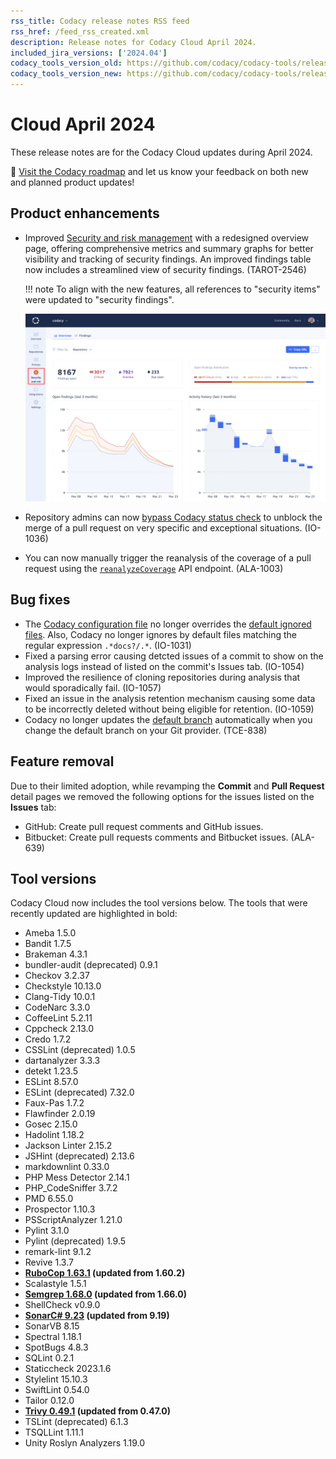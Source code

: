 ```yaml
---
rss_title: Codacy release notes RSS feed
rss_href: /feed_rss_created.xml
description: Release notes for Codacy Cloud April 2024.
included_jira_versions: ['2024.04']
codacy_tools_version_old: https://github.com/codacy/codacy-tools/releases/tag/7.10.272
codacy_tools_version_new: https://github.com/codacy/codacy-tools/releases/tag/7.10.305
---
```


# Cloud April 2024

These release notes are for the Codacy Cloud updates during April 2024.

📢 [Visit the Codacy roadmap](https://roadmap.codacy.com) and <span class="skip-vale">let us know</span> your feedback on both new and planned product updates!

<!--TODO Check these issues manually

-->

## Product enhancements

-   Improved [Security and risk management](../../organizations/managing-security-and-risk.md) with a redesigned overview page, offering comprehensive metrics and summary graphs for better visibility and tracking of security findings. An improved findings table now includes a streamlined view of security findings. (TAROT-2546)

    !!! note
        To align with the new features, all references to "security items" were updated to "security findings".

    ![Security and risk management](../images/tarot-2546.png)

-   Repository admins can now [bypass Codacy status check](../../faq/code-analysis/can-i-bypass-codacy-status-check.md) to unblock the merge of a pull request on <span class="skip-vale">very</span> specific and exceptional situations. (IO-1036)
-   You can now manually trigger the reanalysis of the coverage of a pull request using the [`reanalyzeCoverage`](https://api.codacy.com/api/api-docs#reanalyzecoverage) API endpoint. (ALA-1003)

## Bug fixes

-   The [Codacy configuration file](../../repositories-configure/codacy-configuration-file.md) no longer overrides the [default ignored files](../../repositories-configure/ignoring-files.md#default-ignored-files). Also, Codacy no longer ignores by default files matching the regular expression `.*docs?/.*`. (IO-1031)
-   Fixed a parsing error causing detcted issues of a commit to show on the analysis logs instead of listed on the commit's Issues tab. (IO-1054)
-   Improved the resilience of cloning repositories during analysis that would sporadically fail. (IO-1057)
-   Fixed an issue in the analysis retention mechanism causing some data to be incorrectly deleted without being eligible for retention. (IO-1059)
-   Codacy no longer updates the [default branch](../../repositories-configure/managing-branches.md) automatically when you change the default branch on your Git provider. (TCE-838)

## Feature removal

Due to their limited adoption, while revamping the **Commit** and **Pull Request** detail pages we removed the following options for the issues listed on the **Issues** tab:

-   GitHub: Create pull request comments and GitHub issues.
-   Bitbucket: Create pull requests comments and Bitbucket issues. (ALA-639)

## Tool versions

Codacy Cloud now includes the tool versions below. The tools that were recently updated are highlighted in bold:

-   Ameba 1.5.0
-   Bandit 1.7.5
-   Brakeman 4.3.1
-   bundler-audit (deprecated) 0.9.1
-   Checkov 3.2.37
-   Checkstyle 10.13.0
-   Clang-Tidy 10.0.1
-   CodeNarc 3.3.0
-   CoffeeLint 5.2.11
-   Cppcheck 2.13.0
-   Credo 1.7.2
-   CSSLint (deprecated) 1.0.5
-   dartanalyzer 3.3.3
-   detekt 1.23.5
-   ESLint 8.57.0
-   ESLint (deprecated) 7.32.0
-   Faux-Pas 1.7.2
-   Flawfinder 2.0.19
-   Gosec 2.15.0
-   Hadolint 1.18.2
-   Jackson Linter 2.15.2
-   JSHint (deprecated) 2.13.6
-   markdownlint 0.33.0
-   PHP Mess Detector 2.14.1
-   PHP_CodeSniffer 3.7.2
-   PMD 6.55.0
-   Prospector 1.10.3
-   PSScriptAnalyzer 1.21.0
-   Pylint 3.1.0
-   Pylint (deprecated) 1.9.5
-   remark-lint 9.1.2
-   Revive 1.3.7
-   **[RuboCop 1.63.1](https://github.com/rubocop/rubocop/releases/tag/v1.63.1) (updated from 1.60.2)**
-   Scalastyle 1.5.1
-   **[Semgrep 1.68.0](https://github.com/semgrep/semgrep/releases/tag/v1.68.0) (updated from 1.66.0)**
-   ShellCheck v0.9.0
-   **[SonarC# 9.23](https://github.com/SonarSource/sonar-dotnet/tags) (updated from 9.19)**
-   SonarVB 8.15
-   Spectral 1.18.1
-   SpotBugs 4.8.3
-   SQLint 0.2.1
-   Staticcheck 2023.1.6
-   Stylelint 15.10.3
-   SwiftLint 0.54.0
-   Tailor 0.12.0
-   **[Trivy 0.49.1](https://github.com/aquasecurity/trivy/releases/tag/v0.49.1) (updated from 0.47.0)**
-   TSLint (deprecated) 6.1.3
-   TSQLLint 1.11.1
-   Unity Roslyn Analyzers 1.19.0
